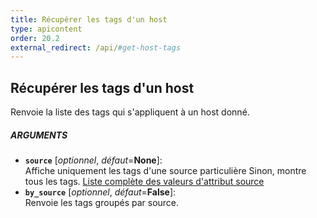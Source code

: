 ```yaml
---
title: Récupérer les tags d'un host
type: apicontent
order: 20.2
external_redirect: /api/#get-host-tags
---
```


## Récupérer les tags d'un host
Renvoie la liste des tags qui s'appliquent à un host donné.

##### ARGUMENTS
* **`source`** [*optionnel*, *défaut*=**None**]:  
    Affiche uniquement les tags d'une source particulière Sinon, montre tous les tags.
    [Liste complète des valeurs d'attribut source](/integrations/faq/list-of-api-source-attribute-value)
* **`by_source`** [*optionnel*, *défaut*=**False**]:  
   Renvoie les tags groupés par source.
